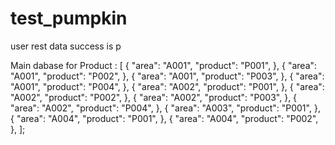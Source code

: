 # test_pumpkin

user rest data success is p

Main dabase for Product  : [
      {
        "area": "A001",
        "product": "P001",
      },
      {
        "area": "A001",
        "product": "P002",
      },
      {
        "area": "A001",
        "product": "P003",
      },
      {
        "area": "A001",
        "product": "P004",
      },
      {
        "area": "A002",
        "product": "P001",
      },
      {
        "area": "A002",
        "product": "P002",
      },
      {
        "area": "A002",
        "product": "P003",
      },
      {
        "area": "A002",
        "product": "P004",
      },
      {
        "area": "A003",
        "product": "P001",
      },
      {
        "area": "A004",
        "product": "P001",
      },
      {
        "area": "A004",
        "product": "P002",
      },
    ]; 



